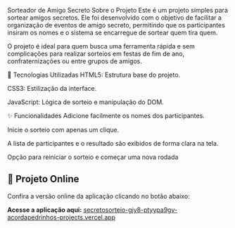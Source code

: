 Sorteador de Amigo Secreto
Sobre o Projeto
Este é um projeto simples para sortear amigos secretos. Ele foi desenvolvido com o objetivo de facilitar a organização de eventos de amigo secreto, permitindo que os participantes insiram os nomes e o sistema se encarregue de sortear quem tira quem.

O projeto é ideal para quem busca uma ferramenta rápida e sem complicações para realizar sorteios em festas de fim de ano, confraternizações ou entre grupos de amigos.

🚀 Tecnologias Utilizadas
HTML5: Estrutura base do projeto.

CSS3: Estilização da interface.



JavaScript: Lógica de sorteio e manipulação do DOM.

✨ Funcionalidades
Adicione facilmente os nomes dos participantes.

Inicie o sorteio com apenas um clique.

A lista de participantes e o resultado são exibidos de forma clara na tela.

Opção para reiniciar o sorteio e começar uma nova rodada


## 🚀 Projeto Online

Confira a versão online da aplicação clicando no botão abaixo:

**Acesse a aplicação aqui:** [secretosorteio-gjy8-ptyypa9gv-acordapedrinhos-projects.vercel.app](https://secretosorteio-gjy8-ptyypa9gv-acordapedrinhos-projects.vercel.app)


